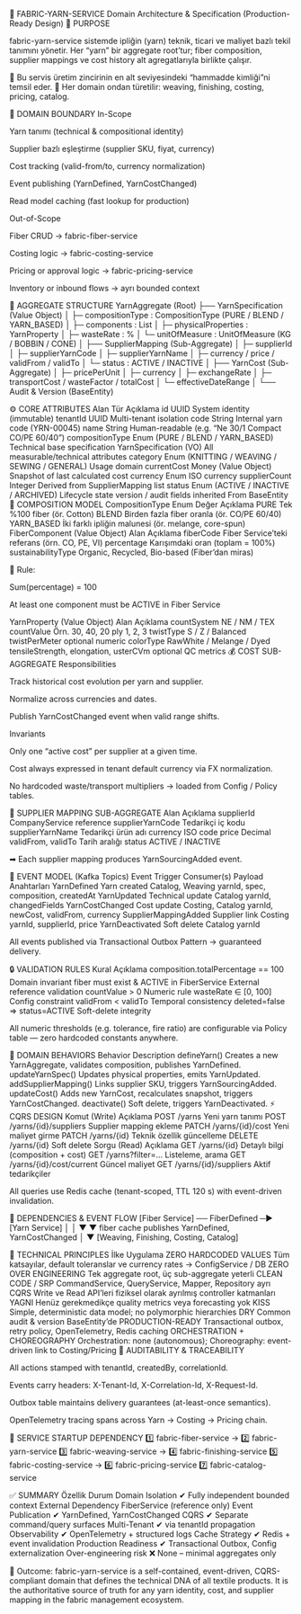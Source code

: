 🧶 FABRIC-YARN-SERVICE
Domain Architecture & Specification (Production-Ready Design)
🎯 PURPOSE

fabric-yarn-service sistemde ipliğin (yarn) teknik, ticari ve maliyet bazlı tekil tanımını yönetir.
Her “yarn” bir aggregate root’tur; fiber composition, supplier mappings ve cost history alt agregatlarıyla birlikte çalışır.

🔹 Bu servis üretim zincirinin en alt seviyesindeki “hammadde kimliği”ni temsil eder.
🔹 Her domain ondan türetilir: weaving, finishing, costing, pricing, catalog.

🧱 DOMAIN BOUNDARY
In-Scope

Yarn tanımı (technical & compositional identity)

Supplier bazlı eşleştirme (supplier SKU, fiyat, currency)

Cost tracking (valid-from/to, currency normalization)

Event publishing (YarnDefined, YarnCostChanged)

Read model caching (fast lookup for production)

Out-of-Scope

Fiber CRUD → fabric-fiber-service

Costing logic → fabric-costing-service

Pricing or approval logic → fabric-pricing-service

Inventory or inbound flows → ayrı bounded context

🧩 AGGREGATE STRUCTURE
YarnAggregate (Root)
 ├── YarnSpecification (Value Object)
 │     ├─ compositionType : CompositionType (PURE / BLEND / YARN_BASED)
 │     ├─ components : List<FiberComponent>
 │     ├─ physicalProperties : YarnProperty
 │     ├─ wasteRate : %
 │     └─ unitOfMeasure : UnitOfMeasure (KG / BOBBIN / CONE)
 │
 ├── SupplierMapping (Sub-Aggregate)
 │     ├─ supplierId
 │     ├─ supplierYarnCode
 │     ├─ supplierYarnName
 │     ├─ currency / price / validFrom / validTo
 │     └─ status : ACTIVE / INACTIVE
 │
 ├── YarnCost (Sub-Aggregate)
 │     ├─ pricePerUnit
 │     ├─ currency
 │     ├─ exchangeRate
 │     ├─ transportCost / wasteFactor / totalCost
 │     └─ effectiveDateRange
 │
 └── Audit & Version (BaseEntity)

⚙️ CORE ATTRIBUTES
Alan	Tür	Açıklama
id	UUID	System identity (immutable)
tenantId	UUID	Multi-tenant isolation
code	String	Internal yarn code (YRN-00045)
name	String	Human-readable (e.g. “Ne 30/1 Compact CO/PE 60/40”)
compositionType	Enum (PURE / BLEND / YARN_BASED)	Technical base
specification	YarnSpecification (VO)	All measurable/technical attributes
category	Enum (KNITTING / WEAVING / SEWING / GENERAL)	Usage domain
currentCost	Money (Value Object)	Snapshot of last calculated cost
currency	Enum	ISO currency
supplierCount	Integer	Derived from SupplierMapping list
status	Enum (ACTIVE / INACTIVE / ARCHIVED)	Lifecycle state
version / audit fields	inherited	From BaseEntity
🧬 COMPOSITION MODEL
CompositionType Enum
Değer	Açıklama
PURE	Tek %100 fiber (ör. Cotton)
BLEND	Birden fazla fiber oranla (ör. CO/PE 60/40)
YARN_BASED	İki farklı ipliğin malunesi (ör. melange, core-spun)
FiberComponent (Value Object)
Alan	Açıklama
fiberCode	Fiber Service’teki referans (örn. CO, PE, VI)
percentage	Karışımdaki oran (toplam = 100%)
sustainabilityType	Organic, Recycled, Bio-based (Fiber’dan miras)

🧠 Rule:

Sum(percentage) = 100

At least one component must be ACTIVE in Fiber Service

YarnProperty (Value Object)
Alan	Açıklama
countSystem	NE / NM / TEX
countValue	Örn. 30, 40, 20
ply	1, 2, 3
twistType	S / Z / Balanced
twistPerMeter	optional numeric
colorType	RawWhite / Melange / Dyed
tensileStrength, elongation, usterCVm	optional QC metrics
💰 COST SUB-AGGREGATE
Responsibilities

Track historical cost evolution per yarn and supplier.

Normalize across currencies and dates.

Publish YarnCostChanged event when valid range shifts.

Invariants

Only one “active cost” per supplier at a given time.

Cost always expressed in tenant default currency via FX normalization.

No hardcoded waste/transport multipliers → loaded from Config / Policy tables.

🧾 SUPPLIER MAPPING SUB-AGGREGATE
Alan	Açıklama
supplierId	CompanyService reference
supplierYarnCode	Tedarikçi iç kodu
supplierYarnName	Tedarikçi ürün adı
currency	ISO code
price	Decimal
validFrom, validTo	Tarih aralığı
status	ACTIVE / INACTIVE

➡ Each supplier mapping produces YarnSourcingAdded event.

🔁 EVENT MODEL (Kafka Topics)
Event	Trigger	Consumer(s)	Payload Anahtarları
YarnDefined	Yarn created	Catalog, Weaving	yarnId, spec, composition, createdAt
YarnUpdated	Technical update	Catalog	yarnId, changedFields
YarnCostChanged	Cost update	Costing, Catalog	yarnId, newCost, validFrom, currency
SupplierMappingAdded	Supplier link	Costing	yarnId, supplierId, price
YarnDeactivated	Soft delete	Catalog	yarnId

All events published via Transactional Outbox Pattern → guaranteed delivery.

🔒 VALIDATION RULES
Kural	Açıklama
composition.totalPercentage == 100	Domain invariant
fiber must exist & ACTIVE in FiberService	External reference validation
countValue > 0	Numeric rule
wasteRate ∈ [0, 100]	Config constraint
validFrom < validTo	Temporal consistency
deleted=false ⇒ status=ACTIVE	Soft-delete integrity

All numeric thresholds (e.g. tolerance, fire ratio) are configurable via Policy table —
zero hardcoded constants anywhere.

🧠 DOMAIN BEHAVIORS
Behavior	Description
defineYarn()	Creates a new YarnAggregate, validates composition, publishes YarnDefined.
updateYarnSpec()	Updates physical properties, emits YarnUpdated.
addSupplierMapping()	Links supplier SKU, triggers YarnSourcingAdded.
updateCost()	Adds new YarnCost, recalculates snapshot, triggers YarnCostChanged.
deactivate()	Soft delete, triggers YarnDeactivated.
⚡ CQRS DESIGN
Komut (Write)	Açıklama
POST /yarns	Yeni yarn tanımı
POST /yarns/{id}/suppliers	Supplier mapping ekleme
PATCH /yarns/{id}/cost	Yeni maliyet girme
PATCH /yarns/{id}	Teknik özellik güncelleme
DELETE /yarns/{id}	Soft delete
Sorgu (Read)	Açıklama
GET /yarns/{id}	Detaylı bilgi (composition + cost)
GET /yarns?filter=...	Listeleme, arama
GET /yarns/{id}/cost/current	Güncel maliyet
GET /yarns/{id}/suppliers	Aktif tedarikçiler

All queries use Redis cache (tenant-scoped, TTL 120 s) with event-driven invalidation.

🧩 DEPENDENCIES & EVENT FLOW
[Fiber Service] ── FiberDefined ─▶ [Yarn Service]
       │                            │
       ▼                            ▼
   fiber cache              publishes YarnDefined, YarnCostChanged
                                   │
                                   ▼
                    [Weaving, Finishing, Costing, Catalog]

🧱 TECHNICAL PRINCIPLES
İlke	Uygulama
ZERO HARDCODED VALUES	Tüm katsayılar, default toleranslar ve currency rates → ConfigService / DB
ZERO OVER ENGINEERING	Tek aggregate root, üç sub-aggregate yeterli
CLEAN CODE / SRP	CommandService, QueryService, Mapper, Repository ayrı
CQRS	Write ve Read API’leri fiziksel olarak ayrılmış controller katmanları
YAGNI	Henüz gerekmedikçe quality metrics veya forecasting yok
KISS	Simple, deterministic data model; no polymorphic hierarchies
DRY	Common audit & version BaseEntity’de
PRODUCTION-READY	Transactional outbox, retry policy, OpenTelemetry, Redis caching
ORCHESTRATION + CHOREOGRAPHY	Orchestration: none (autonomous); Choreography: event-driven link to Costing/Pricing
🧾 AUDITABILITY & TRACEABILITY

All actions stamped with tenantId, createdBy, correlationId.

Events carry headers: X-Tenant-Id, X-Correlation-Id, X-Request-Id.

Outbox table maintains delivery guarantees (at-least-once semantics).

OpenTelemetry tracing spans across Yarn → Costing → Pricing chain.

🧭 SERVICE STARTUP DEPENDENCY
1️⃣ fabric-fiber-service     → 2️⃣ fabric-yarn-service
3️⃣ fabric-weaving-service   → 4️⃣ fabric-finishing-service
5️⃣ fabric-costing-service   → 6️⃣ fabric-pricing-service
7️⃣ fabric-catalog-service

✅ SUMMARY
Özellik	Durum
Domain Isolation	✔︎ Fully independent bounded context
External Dependency	FiberService (reference only)
Event Publication	✔︎ YarnDefined, YarnCostChanged
CQRS	✔︎ Separate command/query surfaces
Multi-Tenant	✔︎ via tenantId propagation
Observability	✔︎ OpenTelemetry + structured logs
Cache Strategy	✔︎ Redis + event invalidation
Production Readiness	✔︎ Transactional Outbox, Config externalization
Over-engineering risk	❌ None – minimal aggregates only

🧩 Outcome:
fabric-yarn-service is a self-contained, event-driven, CQRS-compliant domain that defines the technical DNA of all textile products.
It is the authoritative source of truth for any yarn identity, cost, and supplier mapping in the fabric management ecosystem.